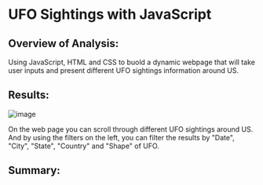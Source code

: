 # UFO Sightings with JavaScript

## Overview of Analysis:
Using JavaScript, HTML and CSS to buold a dynamic webpage that will take user inputs and present different UFO sightings information around US.

## Results:
![image](https://user-images.githubusercontent.com/108709071/190306974-d40a6883-5cf3-4b35-922c-7204f24fdb32.png)

On the web page you can scroll through different UFO sightings around US. And by using the filters on the left, you can filter the results by "Date", "City", "State", "Country" and "Shape" of UFO.

## Summary:
